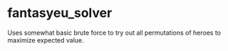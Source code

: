 # fantasyeu_solver

Uses somewhat basic brute force to try out all permutations of heroes to maximize expected value.
